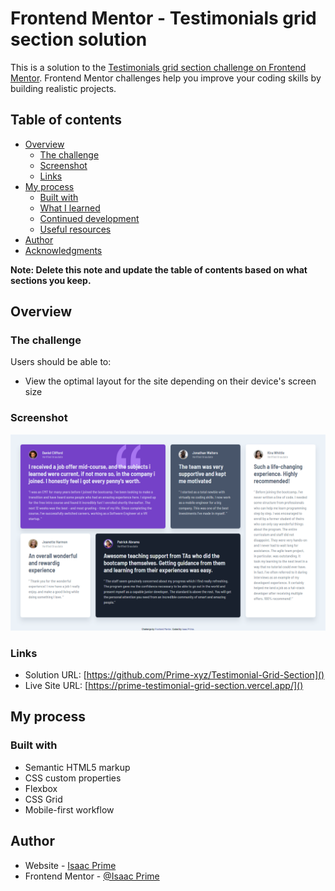 # Frontend Mentor - Testimonials grid section solution

This is a solution to the [Testimonials grid section challenge on Frontend Mentor](https://www.frontendmentor.io/challenges/testimonials-grid-section-Nnw6J7Un7). Frontend Mentor challenges help you improve your coding skills by building realistic projects. 

## Table of contents

- [Overview](#overview)
  - [The challenge](#the-challenge)
  - [Screenshot](#screenshot)
  - [Links](#links)
- [My process](#my-process)
  - [Built with](#built-with)
  - [What I learned](#what-i-learned)
  - [Continued development](#continued-development)
  - [Useful resources](#useful-resources)
- [Author](#author)
- [Acknowledgments](#acknowledgments)

**Note: Delete this note and update the table of contents based on what sections you keep.**

## Overview

### The challenge

Users should be able to:

- View the optimal layout for the site depending on their device's screen size

### Screenshot

![](/Prime-Testimonials-grid-section-main.png)


### Links

- Solution URL: [https://github.com/Prime-xyz/Testimonial-Grid-Section]()
- Live Site URL: [https://prime-testimonial-grid-section.vercel.app/]()

## My process

### Built with

- Semantic HTML5 markup
- CSS custom properties
- Flexbox
- CSS Grid
- Mobile-first workflow

## Author

- Website - [Isaac Prime](https://github.com/Prime-xyz/Testimonial-Grid-Section)
- Frontend Mentor - [@Isaac Prime](https://www.frontendmentor.io/profile/Ademide07)

